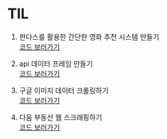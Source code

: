 # TIL

1) 판다스를 활용한 간단한 영화 추천 시스템 만들기  
[코드 보러가기](https://github.com/honghyelim/TIL/blob/main/recommendation_pandas.ipynb)

2) api 데이터 프레임 만들기  
[코드 보러가기](https://github.com/honghyelim/TIL/blob/main/api%20%EB%8D%B0%EC%9D%B4%ED%84%B0%ED%94%84%EB%A0%88%EC%9E%84%20%EB%A7%8C%EB%93%A4%EA%B8%B0.ipynb)

3) 구글 이미지 데이터 크롤링하기  
[코드 보러가기](https://github.com/honghyelim/TIL/blob/main/c_test-checkpoint.ipynb)

4) 다음 부동산 웹 스크래핑하기  
[코드 보러가기](https://github.com/honghyelim/TIL/blob/main/scraping_test.py)
